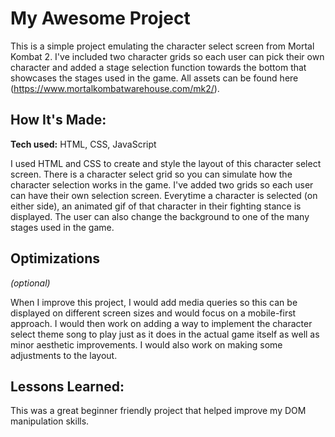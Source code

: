 # My Awesome Project

This is a simple project emulating the character select screen from Mortal Kombat 2. I've included two character grids so each user can pick their own character and added a stage selection function towards the bottom that showcases the stages used in the game. All assets can be found here (https://www.mortalkombatwarehouse.com/mk2/).

## How It's Made:

**Tech used:** HTML, CSS, JavaScript

I used HTML and CSS to create and style the layout of this character select screen. There is a character select grid so you can simulate how the character selection works in the game. I've added two grids so each user can have their own selection screen. Everytime a character is selected (on either side), an animated gif of that character in their fighting stance is displayed. The user can also change the background to one of the many stages used in the game.

## Optimizations
*(optional)*

When I improve this project, I would add media queries so this can be displayed on different screen sizes and would focus on a mobile-first approach. I would then work on adding a way to implement the character select theme song to play just as it does in the actual game itself as well as minor aesthetic improvements. I would also work on making some adjustments to the layout.

## Lessons Learned:

This was a great beginner friendly project that helped improve my DOM manipulation skills. 